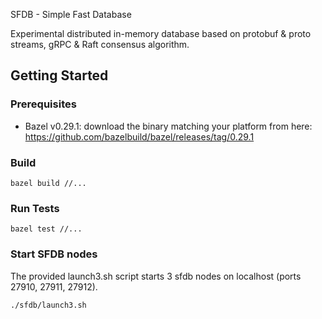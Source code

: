 SFDB - Simple Fast Database

Experimental distributed in-memory database based on protobuf & proto streams,
gRPC & Raft consensus algorithm.

## Getting Started

### Prerequisites
- Bazel v0.29.1: download the binary matching your platform from here: https://github.com/bazelbuild/bazel/releases/tag/0.29.1

### Build
```
bazel build //...
```

### Run Tests
```
bazel test //...
```

### Start SFDB nodes

The provided launch3.sh script starts 3 sfdb nodes on localhost (ports 27910, 27911,
27912).

```
./sfdb/launch3.sh
```
